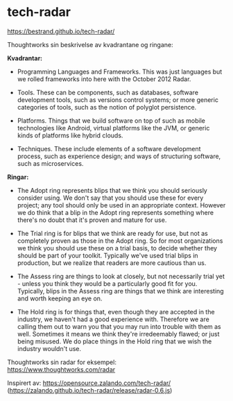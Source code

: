 # tech-radar

https://bestrand.github.io/tech-radar/

Thoughtworks sin beskrivelse av kvadrantane og ringane:

**Kvadrantar:**

* Programming Languages and Frameworks. This was just languages but we rolled frameworks into here with the October 2012 Radar.

* Tools. These can be components, such as databases, software development tools, such as versions control systems; or more generic categories of tools, such as the notion of polyglot persistence.

* Platforms. Things that we build software on top of such as mobile technologies like Android, virtual platforms like the JVM, or generic kinds of platforms like hybrid clouds.

* Techniques. These include elements of a software development process, such as experience design; and ways of structuring software, such as microservices.

**Ringar:**

* The Adopt ring represents blips that we think you should seriously consider using. We don't say that you should use these for every project; any tool should only be used in an appropriate context. However we do think that a blip in the Adopt ring represents something where there's no doubt that it's proven and mature for use.

* The Trial ring is for blips that we think are ready for use, but not as completely proven as those in the Adopt ring. So for most organizations we think you should use these on a trial basis, to decide whether they should be part of your toolkit. Typically we've used trial blips in production, but we realize that readers are more cautious than us.

* The Assess ring are things to look at closely, but not necessarily trial yet - unless you think they would be a particularly good fit for you. Typically, blips in the Assess ring are things that we think are interesting and worth keeping an eye on.

* The Hold ring is for things that, even though they are accepted in the industry, we haven't had a good experience with. Therefore we are calling them out to warn you that you may run into trouble with them as well. Sometimes it means we think they're irredeemably flawed; or just being misused. We do place things in the Hold ring that we wish the industry wouldn't use.

Thoughtworks sin radar for eksempel: https://www.thoughtworks.com/radar

Inspirert av: https://opensource.zalando.com/tech-radar/ (https://zalando.github.io/tech-radar/release/radar-0.6.js)

